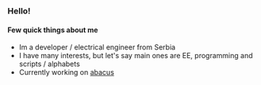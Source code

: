 ### Hello!

#### Few quick things about me
- Im a developer / electrical engineer from Serbia
- I have many interests, but let's say main ones are EE, programming and scripts / alphabets
- Currently working on [abacus](https://github.com/sandorex/abacus)
